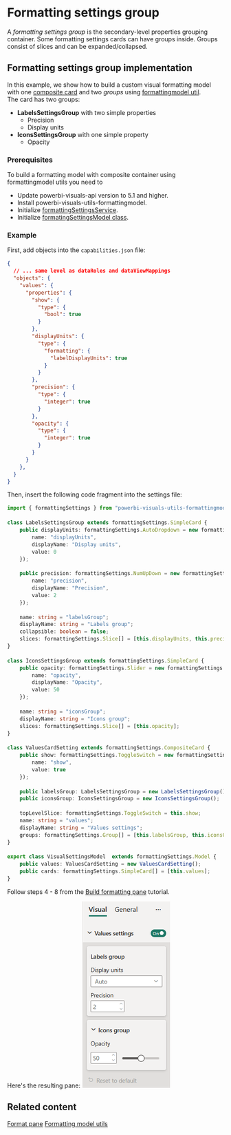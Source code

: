 # Formatting settings group

A *formatting settings group* is the secondary-level properties grouping container. Some formatting settings cards can have groups inside. Groups consist of slices and can be expanded/collapsed.

## Formatting settings group implementation

In this example, we show how to build a custom visual formatting model with one [composite card](formatting-model-card.md#compositeCard) and two *groups* using [formattingmodel util](utils-formatting-model.md).  
The card has two groups:

* **LabelsSettingsGroup** with two simple properties
  * Precision
  * Display units
* **IconsSettingsGroup** with one simple property
  * Opacity

### Prerequisites

To build a formatting model with composite container using formattingmodel utils you need to 
* Update powerbi-visuals-api version to 5.1 and higher.
* Install powerbi-visuals-utils-formattingmodel.
* Initialize [formattingSettingsService](utils-formatting-model.md#formatting-settings-service).
* Initialize [formatingSettingsModel class](utils-formatting-model.md#formatting-settings-model).

### Example

First, add objects into the `capabilities.json` file:

```json
{
  // ... same level as dataRoles and dataViewMappings
  "objects": {
    "values": {
      "properties": {
        "show": {
          "type": {
            "bool": true
          }
        },
        "displayUnits": {
          "type": {
            "formatting": {
              "labelDisplayUnits": true
            }
          }
        },
        "precision": {
          "type": {
            "integer": true
          }
        },
        "opacity": {
          "type": {
            "integer": true
          }
        }
      }
    },
  }
}
```

Then, insert the following code fragment into the settings file:

```typescript
import { formattingSettings } from "powerbi-visuals-utils-formattingmodel";

class LabelsSettingsGroup extends formattingSettings.SimpleCard {
    public displayUnits: formattingSettings.AutoDropdown = new formattingSettings.AutoDropdown({
        name: "displayUnits",
        displayName: "Display units",
        value: 0
    });

    public precision: formattingSettings.NumUpDown = new formattingSettings.NumUpDown({
        name: "precision",
        displayName: "Precision",
        value: 2
    });

    name: string = "labelsGroup";
    displayName: string = "Labels group";
    collapsible: boolean = false;
    slices: formattingSettings.Slice[] = [this.displayUnits, this.precision];
}

class IconsSettingsGroup extends formattingSettings.SimpleCard {
    public opacity: formattingSettings.Slider = new formattingSettings.Slider({
        name: "opacity",
        displayName: "Opacity",
        value: 50
    });

    name: string = "iconsGroup";
    displayName: string = "Icons group";
    slices: formattingSettings.Slice[] = [this.opacity];
}

class ValuesCardSetting extends formattingSettings.CompositeCard {
    public show: formattingSettings.ToggleSwitch = new formattingSettings.ToggleSwitch({
        name: "show",
        value: true
    });

    public labelsGroup: LabelsSettingsGroup = new LabelsSettingsGroup();
    public iconsGroup: IconsSettingsGroup = new IconsSettingsGroup();

    topLevelSlice: formattingSettings.ToggleSwitch = this.show;
    name: string = "values";
    displayName: string = "Values settings";
    groups: formattingSettings.Group[] = [this.labelsGroup, this.iconsGroup];
}

export class VisualSettingsModel  extends formattingSettings.Model {
    public values: ValuesCardSetting = new ValuesCardSetting();
    public cards: formattingSettings.SimpleCard[] = [this.values];
}
```

Follow steps 4 - 8 from the [Build formatting pane](utils-formatting-model.md#build-formatting-pane-model-using-formattingmodel-utils) tutorial.

Here's the resulting pane:
![Screenshot of a Group.](media/format-pane/group.png)

## Related content

[Format pane](format-pane-general.md)
[Formatting model utils](utils-formatting-model.md)